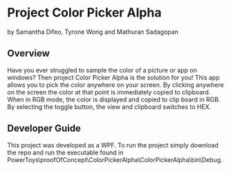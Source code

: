 <h1> Project Color Picker Alpha </h1>
by Samantha Difeo, Tyrone Wong and Mathuran Sadagopan

<h2>Overview</h2> 
Have you ever struggled to sample the color of a picture or app on windows? Then project Color Picker Alpha is the solution for you! This app allows you to pick the color anywhere on your screen. By clicking anywhere on the screen the color at that point is immediately copied to clipboard. When in RGB mode, the color is displayed and copied to clip board in RGB. By selecting the toggle button, the view and clipboard switches to HEX.

<h2>Developer Guide</h2>
This project was developed as a WPF. To run the project simply download the repo and run the executable found in PowerToys\proofOfConcept\ColorPickerAlpha\ColorPickerAlpha\bin\Debug.
